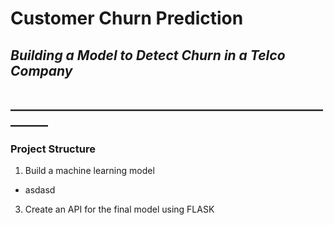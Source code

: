 # Customer Churn Prediction
## *Building a Model to Detect Churn in a Telco Company*
## ________________________________________________________

### Project Structure
1. Build a machine learning model
  - asdasd
3. Create an API for the final model using FLASK

